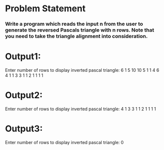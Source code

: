 # Problem Statement

### Write a program which reads the input n from the user to generate the reversed Pascals triangle with n rows. Note that you need to take the triangle alignment into consideration.

# Output1:

Enter number of rows to display inverted pascal triangle: 6
       1   5  10  10   5   1
         1   4   6   4   1
           1   3   3   1
             1   2   1
               1   1
                 1

# Output2:

Enter number of rows to display inverted pascal triangle: 4
       1   3   3   1
         1   2   1
           1   1
             1

# Output3:

Enter number of rows to display inverted pascal triangle: 0